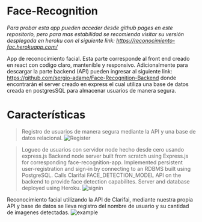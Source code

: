 # Face-Recognition
  *Para probar esta app pueden acceder desde github pages en este repositorio, pero para mas estabilidad se recomienda visitar su versión desplegada en heroku con el siguiente link: https://reconocimiento-fac.herokuapp.com/*

App de reconocimiento facial. Esta parte corresponde al front end creado en react con codigo claro, mantenible y responsivo.
Adicionalmente para descargar la parte backend (API) pueden ingresar al siguiente link: https://github.com/sergio-adame/Face-Recognition-Backend donde encontrarán el server creado en express el cual utiliza una base de datos creada en postgresSQL para almacenar usuarios de manera segura.

# Características


>Registro de usuarios de manera segura mediante la API y una base de datos relacional.
![Register](https://user-images.githubusercontent.com/93287746/150066963-be3ac9bf-e983-407a-a0ff-a27c2e0e75c7.jpg)



>Logueo de usuarios con servidor node hecho desde cero usando express.js
Backend node server built from scratch using Express.js for corresponding face-recognition-app. Implemented persistent user-registration and sign-in by connecting to an RDBMS built using PostgreSQL. Calls Clarifai FACE_DETECTION_MODEL API on the backend to provide face detection capabilites. Server and database deployed using Heroku.
![signin](https://user-images.githubusercontent.com/93287746/150067107-d5249c15-cac3-4d06-9b22-fe0741ca6ba5.jpg)



Reconocimiento facial utilizando la API de Clarifai, mediante nuestra propia API y base de datos se lleva registro del nombre de usuario y su cantidad de imagenes detectadas.
![example](https://user-images.githubusercontent.com/93287746/150067213-2bd701ff-c315-4806-9549-75e0319a9f4f.jpg)
